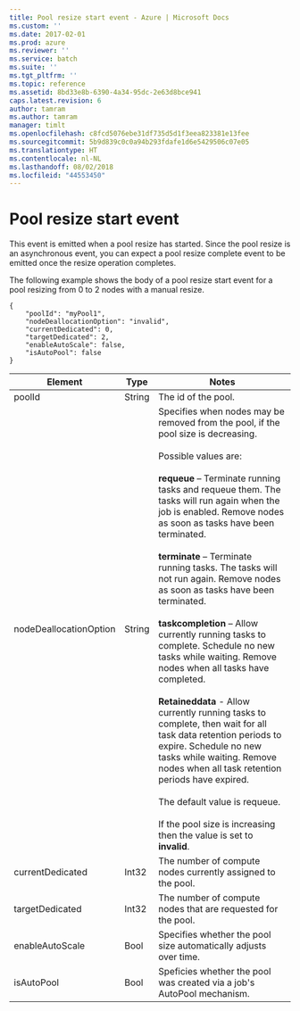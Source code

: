 ```yaml
---
title: Pool resize start event - Azure | Microsoft Docs
ms.custom: ''
ms.date: 2017-02-01
ms.prod: azure
ms.reviewer: ''
ms.service: batch
ms.suite: ''
ms.tgt_pltfrm: ''
ms.topic: reference
ms.assetid: 8bd33e8b-6390-4a34-95dc-2e63d8bce941
caps.latest.revision: 6
author: tamram
ms.author: tamram
manager: timlt
ms.openlocfilehash: c8fcd5076ebe31df735d5d1f3eea823381e13fee
ms.sourcegitcommit: 5b9d839c0c0a94b293fdafe1d6e5429506c07e05
ms.translationtype: HT
ms.contentlocale: nl-NL
ms.lasthandoff: 08/02/2018
ms.locfileid: "44553450"
---
```

# <a name="pool-resize-start-event"></a>Pool resize start event

 This event is emitted when a pool resize has started. Since the pool resize is an asynchronous event, you can expect a pool resize complete event to be emitted once the resize operation completes.

 The following example shows the body of a pool resize start event for a pool resizing from 0 to 2 nodes with a manual resize.

```
{
    "poolId": "myPool1",
    "nodeDeallocationOption": "invalid",
    "currentDedicated": 0,
    "targetDedicated": 2,
    "enableAutoScale": false,
    "isAutoPool": false
}
```

|Element|Type|Notes|
|-------------|----------|-----------|
|poolId|String|The id of the pool.|
|nodeDeallocationOption|String|Specifies when nodes may be removed from the pool, if the pool size is decreasing.<br /><br /> Possible values are:<br /><br /> **requeue** – Terminate running tasks and requeue them. The tasks will run again when the job is enabled. Remove nodes as soon as tasks have been terminated.<br /><br /> **terminate** – Terminate running tasks. The tasks will not run again. Remove nodes as soon as tasks have been terminated.<br /><br /> **taskcompletion** – Allow currently running tasks to complete. Schedule no new tasks while waiting. Remove nodes when all tasks have completed.<br /><br /> **Retaineddata** - Allow currently running tasks to complete, then wait for all task data retention periods to expire. Schedule no new tasks while waiting. Remove nodes when all task retention periods have expired.<br /><br /> The default value is requeue.<br /><br /> If the pool size is increasing then the value is set to **invalid**.|
|currentDedicated|Int32|The number of compute nodes currently assigned to the pool.|
|targetDedicated|Int32|The number of compute nodes that are requested for the pool.|
|enableAutoScale|Bool|Specifies whether the pool size automatically adjusts over time.|
|isAutoPool|Bool|Speficies whether the pool was created via a job's AutoPool mechanism.|
